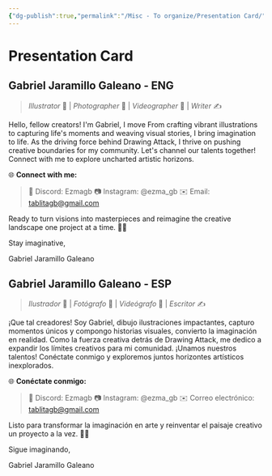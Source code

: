 ```yaml
---
{"dg-publish":true,"permalink":"/Misc - To organize/Presentation Card/","title":"Presentation card","updated":"2023-11-16T18:46:33.191-05:00"}
---
```



# Presentation Card

## Gabriel Jaramillo Galeano - ENG

> *Illustrator* 🎨 | *Photographer* 📸 | *Videographer* 🎥 | *Writer* ✍️

Hello, fellow creators! I'm Gabriel, I move From crafting vibrant illustrations to capturing life's moments and weaving visual stories, I bring imagination to life. As the driving force behind Drawing Attack, I thrive on pushing creative boundaries for my community. Let's channel our talents together! Connect with me to explore uncharted artistic horizons. 

🌐 **Connect with me:**

> 💬 Discord: Ezmagb
> 📷 Instagram: @ezma_gb
> ✉️ Email: tablitagb@gmail.com

Ready to turn visions into masterpieces and reimagine the creative landscape one project at a time. 🎨🚀

Stay imaginative,

Gabriel Jaramillo Galeano

## Gabriel Jaramillo Galeano - ESP

> *Ilustrador* 🎨 | *Fotógrafo* 📸 | *Videógrafo* 🎥 | *Escritor* ✍️

¡Que tal creadores! Soy Gabriel, dibujo ilustraciones impactantes, capturo momentos únicos y compongo historias visuales, convierto la imaginación en realidad. Como la fuerza creativa detrás de Drawing Attack, me dedico a expandir los límites creativos para mi comunidad. ¡Unamos nuestros talentos! Conéctate conmigo y exploremos juntos horizontes artísticos inexplorados.

🌐 **Conéctate conmigo:**

> 💬 Discord: Ezmagb
> 📷 Instagram: @ezma_gb
> ✉️ Correo electrónico: tablitagb@gmail.com

Listo para transformar la imaginación en arte y reinventar el paisaje creativo un proyecto a la vez. 🎨🚀

Sigue imaginando,

Gabriel Jaramillo Galeano
